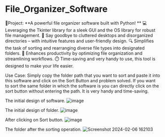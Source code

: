 # File_Organizer_Software
🚀Project: **A powerful file organizer software built with Python! **
💻 Leveraging the Tkinter library for a sleek GUI and the OS library for robust file management.
📂 Say goodbye to cluttered desktops and disorganized directories – with intuitive features and user-friendly design.
🔍 Simplifies the task of sorting and rearranging diverse file types into designated folders.
💼 Enhances productivity by optimizing file organization and streamlining workflows. 
⏱️ Time-saving and very handy to use, this tool is designed to make your life easier. 

Use Case:
Simply copy the folder path that you want to sort and paste it into this software and click on the Sort Button and problem solved. 
If you want to sort the same folder in which the software is you can directly click on the sort button without entering the path.
It is very handy and time-saving.

The initial design of software.
![image](https://github.com/mashkoor098/File_Organizer_Software/assets/60177001/6d601093-0434-4235-a8c6-d3f0812b6dd8)


The initial design of folder.
![image](https://github.com/mashkoor098/File_Organizer_Software/assets/60177001/f97ed012-2f66-49c1-9be8-4417c0fba8db)

After clicking on Sort button.
![image](https://github.com/mashkoor098/File_Organizer_Software/assets/60177001/969b439e-3e17-43b4-a595-c634351549db)

The folder after the sorting operation.
![Screenshot 2024-02-06 162103](https://github.com/mashkoor098/File_Organizer_Software/assets/60177001/efb5871c-5338-427d-add4-e90bb8aa6968)


